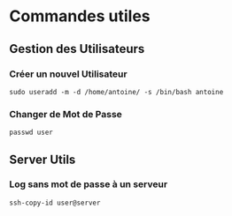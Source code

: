 # Commandes utiles

## Gestion des Utilisateurs
### Créer un nouvel Utilisateur

```
sudo useradd -m -d /home/antoine/ -s /bin/bash antoine
```

### Changer de Mot de Passe

```
passwd user
```

## Server Utils
### Log sans mot de passe à un serveur

```
ssh-copy-id user@server
```
